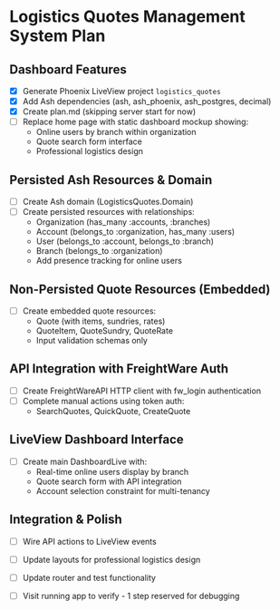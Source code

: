 # Logistics Quotes Management System Plan

## Dashboard Features
- [x] Generate Phoenix LiveView project `logistics_quotes`
- [x] Add Ash dependencies (ash, ash_phoenix, ash_postgres, decimal)
- [x] Create plan.md (skipping server start for now)
- [ ] Replace home page with static dashboard mockup showing:
  - Online users by branch within organization
  - Quote search form interface
  - Professional logistics design

## Persisted Ash Resources & Domain
- [ ] Create Ash domain (LogisticsQuotes.Domain)
- [ ] Create persisted resources with relationships:
  - Organization (has_many :accounts, :branches)
  - Account (belongs_to :organization, has_many :users)
  - User (belongs_to :account, belongs_to :branch)
  - Branch (belongs_to :organization)
  - Add presence tracking for online users

## Non-Persisted Quote Resources (Embedded)
- [ ] Create embedded quote resources:
  - Quote (with items, sundries, rates)
  - QuoteItem, QuoteSundry, QuoteRate
  - Input validation schemas only

## API Integration with FreightWare Auth
- [ ] Create FreightWareAPI HTTP client with fw_login authentication
- [ ] Complete manual actions using token auth:
  - SearchQuotes, QuickQuote, CreateQuote

## LiveView Dashboard Interface
- [ ] Create main DashboardLive with:
  - Real-time online users display by branch
  - Quote search form with API integration
  - Account selection constraint for multi-tenancy

## Integration & Polish
- [ ] Wire API actions to LiveView events
- [ ] Update layouts for professional logistics design
- [ ] Update router and test functionality
- [ ] Visit running app to verify - 1 step reserved for debugging

